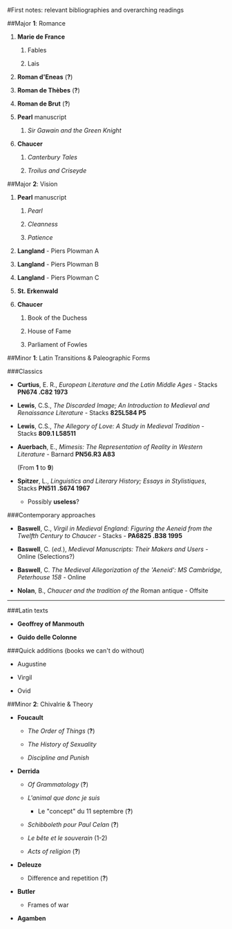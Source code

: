 #First notes: relevant bibliographies and overarching readings

##Major __1__: Romance

1. __Marie de France__

	1. Fables

	1. Lais

1. __Roman d'Eneas__ (__?__)

1. __Roman de Thèbes__ (__?__)

1. __Roman de Brut__ (__?__)

1. __Pearl__ manuscript
	
	1. _Sir Gawain and the Green Knight_
	
1. __Chaucer__
	
	1. _Canterbury Tales_

	1. _Troilus and Criseyde_



##Major __2__: Vision

1. __Pearl__ manuscript
	
	1. _Pearl_
	
	1. _Cleanness_
		
	1. _Patience_

1. __Langland__ - Piers Plowman A

1. __Langland__ - Piers Plowman B

1. __Langland__ - Piers Plowman C

1. __St. Erkenwald__

1. __Chaucer__

	1. Book of the Duchess
	
	1. House of Fame
	
	1. Parliament of Fowles

##Minor __1__: Latin Transitions & Paleographic Forms

###Classics

- __Curtius__, E. R., _European Literature and the Latin Middle Ages_ - Stacks __PN674 .C82 1973__

- __Lewis__, C.S., _The Discarded Image; An Introduction to Medieval and Renaissance Literature_ - Stacks __825L584 P5__

- __Lewis__, C.S., _The Allegory of Love: A Study in Medieval Tradition_ - Stacks __809.1 L58511__

- __Auerbach__, E., _Mimesis: The Representation of Reality in Western Literature_ - Barnard __PN56.R3 A83__

	(From __1__ to __9__)

- __Spitzer__, L., _Linguistics and Literary History; Essays in Stylistiques_, Stacks __PN511 .S674 1967__

	- Possibly __useless__?

###Contemporary approaches

- __Baswell__, C., _Virgil in Medieval England: Figuring the Aeneid from the Twelfth Century to Chaucer_ - Stacks - __PA6825 .B38 1995__

- __Baswell__, C. (_ed._), _Medieval Manuscripts: Their Makers and Users_ - Online (Selections?)

- __Baswell__, C. _The Medieval Allegorization of the 'Aeneid': MS Cambridge, Peterhouse 158_ - Online

- __Nolan__, B., _Chaucer and the tradition of the_ Roman antique - Offsite

- - -

###Latin texts

- __Geoffrey of Manmouth__

- __Guido delle Colonne__

###Quick additions (books we can't do without)

- Augustine

- Virgil

- Ovid

##Minor __2__: Chivalrie & Theory

- __Foucault__

	- _The Order of Things_ (__?__)

	- _The History of Sexuality_

	- _Discipline and Punish_

- __Derrida__

	- _Of Grammatology_ (__?__)

	- _L'animal que donc je suis_
	
		- Le "concept" du 11 septembre (__?__)

	- _Schibboleth pour Paul Celan_ (__?__)

	- _Le bête et le souverain_ (1-2)

	- _Acts of religion_ (__?__)

- __Deleuze__

	- Difference and repetition (__?__)

- __Butler__

	- Frames of war

- __Agamben__
